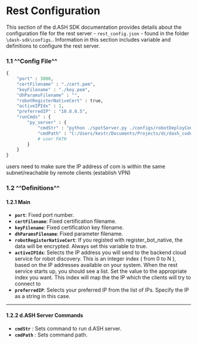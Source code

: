 # Rest Configuration

This section of the d.ASH SDK documentation provides details about the configuration file for the rest server - `rest_config.json` - found in the folder `\dash-sdk\configs`.. Information in this section includes variable and definitions to configure the rest server.

### 1.1 ^^Config File^^

``` python
{
    "port" : 3000,
    "certFilename" : "./cert.pem",
    "keyFilename" : "./key.pem",
    "dhParamsFilename" : "",
    "robotRegisterNativeCert" : true,
    "activeIPIdx" : 1, 
    "preferredIP" : "10.8.0.5", 
    "runCmds" : {
        "py_server" : {
            "cmdStr" : "python ./spotServer.py ./configs/robotDeployConfig.json <!TOKEN!>",
            "cmdPath" : "C:/Users/kestr/Documents/Projects/dc/dash_code/py_server"
            # user PATH
        }
    }
}
```

users need to make sure the IP address of com is within the same subnet/reachable by remote clients (establish VPN)

### 1.2 ^^Definitions^^

#### 1.2.1 Main

- **`port`**: Fixed port number.
- **`certFilename`**: Fixed certification filename.
- **`keyFilename`**: Fixed certification key filename.
- **`dhParamsFilename`**: Fixed parameter filename.
- **`robotRegisterNativeCert`**:  If you registed with register_bot_native, the data will be encrypted. Always set this variable to true.
- **`activeIPIdx`**: Selects the IP address you will send to the backend cloud service for robot discovery. This is an integer index ( from 0 to N ), based on the IP addresses available on your system. When the rest service starts up, you should see a list. Set the value to the appropriate index you want. This index will map the the IP which the clients will try to connect to
- **`preferredIP`**: Selects your preferred IP from the list of IPs. Specify the IP as a string in this case.

---

#### 1.2.2 d.ASH Server Commands

- **`cmdStr`** : Sets command to run d.ASH server.
- **`cmdPath`** : Sets command path.
